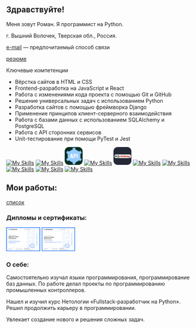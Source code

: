 ## Здравствуйте!

Меня зовут Роман. Я программист на Python.

г. Вышний Волочек, Тверская обл., Россия.

[e-mail](mailto:danroman@yandex.ru) — предпочитаемый способ связи

[резюме](https://docs.google.com/document/d/1AIhtQWyntr-fZI0vCNaaPPzK9M3gRKAfG3DCkI7K7mQ/edit#heading=h.w62vgq4fqlv)

Ключевые компетенции
 
- Вёрстка сайтов в HTML и CSS
- Frontend-разработка на JavaScript и React
- Работа с изменениями кода проекта с помощью Git и GitHub
- Решение универсальных задач с использованием Python
- Разработка сайтов с помощью фреймворка Django
- Применение принципов клиент-серверного взаимодействия
- Работа с базами данных с использованием SQLAlchemy и PostgreSQL
- Работа с API сторонних сервисов
- Unit-тестирование при помощи PyTest и Jest


[![My Skills](https://skillicons.dev/icons?i=pycharm "Pycharm")](https://www.jetbrains.com/ru-ru/pycharm/)
[![My Skills](https://skillicons.dev/icons?i=django "Django")](https://www.djangoproject.com/)
<a href="https://ru.wikipedia.org/wiki/API" title="API"><img src="https://github.com/danroman-github/resources2/blob/main/web-apis-blue.png" height="48" alt="API"></a> 
[![My Skills](https://skillicons.dev/icons?i=postgres "PostgreSQL")](https://www.postgresql.org)
<a href="https://www.sqlalchemy.org" title="SQLAlchemy"><img src="https://github.com/danroman-github/resources2/blob/main/alchemy-Dark.png" height="48"  alt="SQLAlchemy"></a>
[![My Skills](https://skillicons.dev/icons?i=git "Git")](https://git-scm.com)
[![My Skills](https://skillicons.dev/icons?i=html "HTML")](https://en.wikipedia.org/wiki/HTML)
[![My Skills](https://skillicons.dev/icons?i=css "CSS")](https://ru.wikipedia.org/wiki/CSS)
[![My Skills](https://skillicons.dev/icons?i=js "JavaScript")](https://ru.wikipedia.org/wiki/JavaScript)
[![My Skills](https://skillicons.dev/icons?i=react "React")](https://ru.react.dev/)

## Мои работы:

[список](https://github.com/danroman-github/desktop-tutorial/blob/main/README.md)

### Дипломы и сертификаты:

<div>
 <img src="https://github.com/danroman-github/resources2/blob/main/Базы%20данных%20для%20python%20разработчиков.png" height="64" alt="Базы данных для python разработчиков"> 
 <img src="https://github.com/danroman-github/resources2/blob/main/Профессиональная%20работа%20с%20Python.png" height="64" alt="Профессиональная работа с Python">
</div>


### О себе:

Самостоятельно изучал языки программирования, программирование баз данных. По работе делал проекты по программированию промышленных контроллеров. 

Нашел и изучил курс Нетологии «Fullstack-разработчик на Python». Решил продолжить карьеру в программировании. 

Увлекает создание нового и решения сложных задач.

